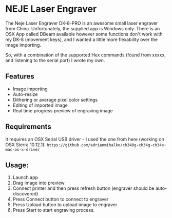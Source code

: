# NEJE Laser Engraver

The Neje Laser Engraver DK-8-PRO is an awesome small laser engraver from China.  Unfortunately, the supplied app is Windows only.  There is an OSX App called DBeam available however some functions don't work with my DK-8 (movement keys), and I wanted a little more flexability over the image importing.

So, with a combination of the supported Hex commands (found from xxxxx, and listening to the serial port) I wrote my own.

## Features
 - Image importing
 - Auto-resize
 - Dithering or average pixel color settings
 - Editing of imported image
 - Real time progress preview of engraving image

## Requirements
It requires an OSX Serial USB driver - I used the one from here (working on OSX Sierra 10.12.1):
```https://github.com/adrianmihalko/ch340g-ch34g-ch34x-mac-os-x-driver```


## Usage:
1. Launch app
2. Drag image into preview
3. Connect printer and then press refresh button (engraver should be auto-discovered)
4. Press Connect button to connect to engraver
5. Press Upload button to upload image to engraver
6. Press Start to start engraving process.
